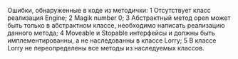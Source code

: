 Ошибки, обнаруженные в коде из методички:
1 Отсутствует класс реализация Engine;
2 Magik number 0;
3 Абстрактный метод open может быть только в абстрактном классе, необходимо написать реализацию данного метода;
4 Moveable и Stopable интерфейсы и должны быть имплементированны, а не наследованны в классе Lorry;
5 В классе Lorry не переопределены все методы из наследуемых классов.